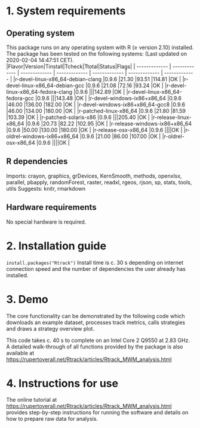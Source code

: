 # 1. System requirements
## Operating system
This package runs on any operating system with R (≥ version 2.10) installed. The package has been tested on the following systems:
(Last updated on 2020-02-04 14:47:51 CET).
|Flavor|Version|Tinstall|Tcheck|Ttotal|Status|Flags|
| ------------- | ------------- | ------------- | ------------- | ------------- | ------------- | ------------- |
|r-devel-linux-x86_64-debian-clang |0.9.6 |21.30 |93.51 |114.81 |OK |
|r-devel-linux-x86_64-debian-gcc |0.9.6 |21.08 |72.16 |93.24 |OK |
|r-devel-linux-x86_64-fedora-clang |0.9.6 |||142.89 |OK |
|r-devel-linux-x86_64-fedora-gcc |0.9.6 |||143.48 |OK |
|r-devel-windows-ix86+x86_64 |0.9.6 |46.00 |136.00 |182.00 |OK |
|r-devel-windows-ix86+x86_64-gcc8 |0.9.6 |46.00 |134.00 |180.00 |OK |
|r-patched-linux-x86_64 |0.9.6 |21.80 |81.59 |103.39 |OK |
|r-patched-solaris-x86 |0.9.6 |||205.40 |OK |
|r-release-linux-x86_64 |0.9.6 |20.73 |82.22 |102.95 |OK |
|r-release-windows-ix86+x86_64 |0.9.6 |50.00 |130.00 |180.00 |OK |
|r-release-osx-x86_64 |0.9.6 ||||OK |
|r-oldrel-windows-ix86+x86_64 |0.9.6 |21.00 |86.00 |107.00 |OK |
|r-oldrel-osx-x86_64 |0.9.6 ||||OK |


## R dependencies
Imports: 	crayon, graphics, grDevices, KernSmooth, methods, openxlsx, parallel, pbapply, randomForest, raster, readxl, rgeos, rjson, sp, stats, tools, utils
Suggests: 	knitr, rmarkdown

## Hardware requirements
No special hardware is required.

# 2. Installation guide
`install.packages("Rtrack")`
Install time is c. 30 s depending on internet connection speed and the number of dependencies the user already has installed.

# 3. Demo
The core functionality can be demonstrated by the following code which downloads an example dataset, processes track metrics, calls strategies and draws a strategy overview plot.

This code takes c. 40 s to complete on an Intel Core 2 Q9550 at 2.83 GHz.
A detailed walk-through of all functions provided by the package is also available at https://rupertoverall.net/Rtrack/articles/Rtrack_MWM_analysis.html

# 4. Instructions for use
The online tutorial at https://rupertoverall.net/Rtrack/articles/Rtrack_MWM_analysis.html provides step-by-step instructions for running the software and details on how to prepare raw data for analysis.
